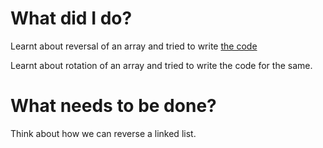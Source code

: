 # What did I do?
 Learnt about reversal of an array and tried to write [the code]((https://github.com/cleanhand/phase-1-Anjura/blob/main/Problems/Reversal%20of%20an%20array%20using%20functions.c))
 
 Learnt about rotation of an array and tried to write the code for the same.

# What needs to be done?

Think about how we can reverse a linked list.
